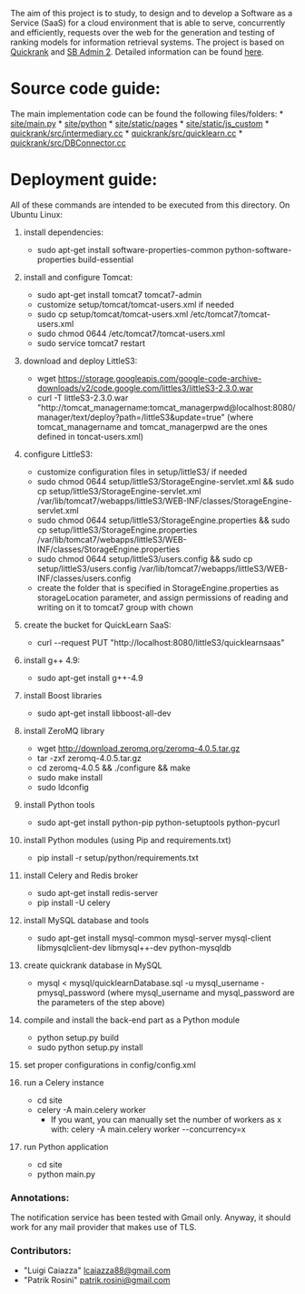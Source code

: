 The aim of this project is to study, to design and to develop a Software as a Service (SaaS) for a cloud environment that is able to serve, concurrently and efficiently, requests over the web for the generation and testing of ranking models for information retrieval systems. The project is based on [Quickrank](https://github.com/hpclab/quickrank) and [SB Admin 2](https://github.com/BlackrockDigital/startbootstrap-sb-admin-2). Detailed information can be found [here](https://drive.google.com/file/d/1oWt94Xi_4i0oIiUAy3pmiBkf-9CnuuDy/view).

# Source code guide:

The main implementation code can be found the following files/folders:
    * [site/main.py](/quicklearnsaas/site/main.py)
    * [site/python](/quicklearnsaas/site/python)
    * [site/static/pages](/quicklearnsaas/site/static/pages)
    * [site/static/js_custom](/quicklearnsaas/site/static/js_custom)
    * [quickrank/src/intermediary.cc](/quicklearnsaas/quickrank/src/intermediary.cc)
    * [quickrank/src/quicklearn.cc](/quicklearnsaas/quickrank/src/quicklearn.cc)
    * [quickrank/src/DBConnector.cc](/quicklearnsaas/quickrank/src/DBConnector.cc)
    
# Deployment guide:

All of these commands are intended to be executed from this directory.
On Ubuntu Linux:

1. install dependencies:
    * sudo apt-get install software-properties-common python-software-properties build-essential

2. install and configure Tomcat:
    * sudo apt-get install tomcat7 tomcat7-admin
    * customize setup/tomcat/tomcat-users.xml if needed
    * sudo cp setup/tomcat/tomcat-users.xml /etc/tomcat7/tomcat-users.xml
    * sudo chmod 0644 /etc/tomcat7/tomcat-users.xml
    * sudo service tomcat7 restart

3. download and deploy LittleS3:
    * wget https://storage.googleapis.com/google-code-archive-downloads/v2/code.google.com/littles3/littleS3-2.3.0.war
    * curl -T littleS3-2.3.0.war "http://tomcat_managername:tomcat_managerpwd@localhost:8080/manager/text/deploy?path=/littleS3&update=true"
    (where tomcat_managername and tomcat_managerpwd are the ones defined in toncat-users.xml)

4. configure LittleS3:
    * customize configuration files in setup/littleS3/ if needed
    * sudo chmod 0644 setup/littleS3/StorageEngine-servlet.xml && sudo cp setup/littleS3/StorageEngine-servlet.xml /var/lib/tomcat7/webapps/littleS3/WEB-INF/classes/StorageEngine-servlet.xml
    * sudo chmod 0644 setup/littleS3/StorageEngine.properties && sudo cp setup/littleS3/StorageEngine.properties /var/lib/tomcat7/webapps/littleS3/WEB-INF/classes/StorageEngine.properties
    * sudo chmod 0644 setup/littleS3/users.config && sudo cp setup/littleS3/users.config /var/lib/tomcat7/webapps/littleS3/WEB-INF/classes/users.config
    * create the folder that is specified in StorageEngine.properties as storageLocation parameter, and assign permissions of reading and writing on it to tomcat7 group with chown

5. create the bucket for QuickLearn SaaS:
    * curl --request PUT "http://localhost:8080/littleS3/quicklearnsaas"

6. install g++ 4.9:
    * sudo apt-get install g++-4.9

7. install Boost libraries
    * sudo apt-get install libboost-all-dev

8. install ZeroMQ library
    * wget http://download.zeromq.org/zeromq-4.0.5.tar.gz
    * tar -zxf zeromq-4.0.5.tar.gz
    * cd zeromq-4.0.5 && ./configure && make
    * sudo make install
    * sudo ldconfig

9. install Python tools
    * sudo apt-get install python-pip python-setuptools python-pycurl

10. install Python modules (using Pip and requirements.txt)
    * pip install -r setup/python/requirements.txt

11. install Celery and Redis broker
    * sudo apt-get install redis-server
    * pip install -U celery

12. install MySQL database and tools
    * sudo apt-get install mysql-common mysql-server mysql-client libmysqlclient-dev libmysql++-dev python-mysqldb

13. create quickrank database in MySQL
    * mysql < mysql/quicklearnDatabase.sql -u mysql_username -pmysql_password
    (where mysql_username and mysql_password are the parameters of the step above)

14. compile and install the back-end part as a Python module
    * python setup.py build
    * sudo python setup.py install

15. set proper configurations in config/config.xml

16. run a Celery instance
    * cd site
    * celery -A main.celery worker
        * If you want, you can manually set the number of workers as x with: celery -A main.celery worker --concurrency=x

17. run Python application
    * cd site
    * python main.py

### Annotations:

The notification service has been tested with Gmail only. Anyway, it should work for any mail provider that makes use of TLS.

### Contributors:

* "Luigi Caiazza" <lcaiazza88@gmail.com>
* "Patrik Rosini" <patrik.rosini@gmail.com>
